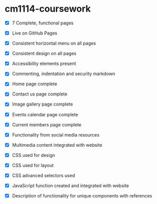 # cm1114-coursework

- [x] 7 Complete, functional pages
- [x] Live on GitHub Pages
- [x] Consistent horizontal menu on all pages
- [x] Consistent design on all pages
- [x] Accessibility elements present
- [x] Commenting, indentation and security markdown

- [x] Home page complete
- [x] Contact us page complete
- [x] Image gallery page complete
- [x] Events calendar page complete
- [x] Current members page complete

- [x] Functionality from social media resources
- [x] Multimedia content integrated with website
- [x] CSS used for design
- [x] CSS used for layout
- [x] CSS advanced selectors used
- [x] JavaScript function created and integrated with website
- [x] Description of functionality for unique components with references